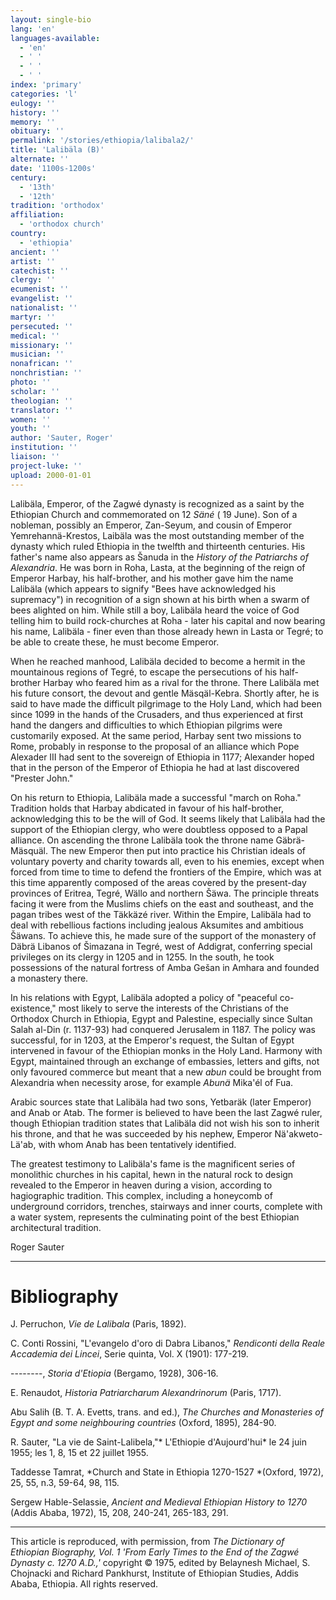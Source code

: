 ```yaml
---
layout: single-bio
lang: 'en'
languages-available:
  - 'en'
  - ' '
  - ' '
  - ' '
index: 'primary'
categories: 'l'
eulogy: ''
history: ''
memory: ''
obituary: ''
permalink: '/stories/ethiopia/lalibala2/'
title: 'Lalibäla (B)'
alternate: ''
date: '1100s-1200s'
century:
  - '13th'
  - '12th'
tradition: 'orthodox'
affiliation:
  - 'orthodox church'
country:
  - 'ethiopia'
ancient: ''
artist: ''
catechist: ''
clergy: ''
ecumenist: ''
evangelist: ''
nationalist: ''
martyr: ''
persecuted: ''
medical: ''
missionary: ''
musician: ''
nonafrican: ''
nonchristian: ''
photo: ''
scholar: ''
theologian: ''
translator: ''
women: ''
youth: ''
author: 'Sauter, Roger'
institution: ''
liaison: ''
project-luke: ''
upload: 2000-01-01
---
```



Lalib&auml;la,  Emperor, of the Zagwé dynasty is recognized as a saint by the Ethiopian Church and commemorated on 12 *Säné* ( 19 June). Son of a nobleman, possibly an Emperor, Zan-Seyum, and cousin of Emperor Yemrehannä-Krestos, Laibäla was the most outstanding member of the dynasty which ruled Ethiopia in the twelfth and thirteenth centuries. His father's name also appears as Šanuda in the *History of the Patriarchs of Alexandria*. He was born in Roha, Lasta, at the beginning of the reign of Emperor Harbay, his half-brother, and his mother gave him the name Lalibäla (which appears to signify "Bees have acknowledged his supremacy") in recognition of a sign shown at his birth when a swarm of bees alighted on him. While still a boy, Lalibäla heard the voice of God telling him to build rock-churches at Roha - later his capital and now bearing his name, Lalibäla - finer even than those already hewn in Lasta or Tegré; to be able to create these, he must become Emperor.

When he reached manhood, Lalibäla decided to become a hermit in the mountainous regions of Tegré, to escape the persecutions of his half-brother Harbay who feared him as a rival for the throne. There Lalibäla met his future consort, the devout and gentle Mäsqäl-Kebra. Shortly after, he is said to have made the difficult pilgrimage to the Holy Land, which had been since 1099 in the hands of the Crusaders, and thus experienced at first hand the dangers and difficulties to which Ethiopian pilgrims were customarily exposed. At the same period, Harbay sent two missions to Rome, probably in response to the proposal of an alliance which Pope Alexader III had sent to the sovereign of Ethiopia in 1177; Alexander hoped that in the person of the Emperor of Ethiopia he had at last discovered "Prester John."

On his return to Ethiopia, Lalibäla made a successful "march on Roha." Tradition holds that Harbay abdicated in favour of his half-brother, acknowledging this to be the will of God. It seems likely that Lalibäla had the support of the Ethiopian clergy, who were doubtless opposed to a Papal alliance. On ascending the throne Lalibäla took the throne name G&auml;br&auml;-M&auml;squ&auml;l. The new Emperor then put into practice his Christian ideals of voluntary poverty and charity towards all, even to his enemies, except when forced from time to time to defend the frontiers of the Empire, which was at this time apparently composed of the areas covered by the present-day provinces of Eritrea, Tegré, Wällo and northern Šäwa. The principle threats facing it were from the Muslims chiefs on the east and southeast, and the pagan tribes west of the Täkkäzé river. Within the Empire, Lalibäla had to deal with rebellious factions including jealous Aksumites and ambitious Šäwans. To achieve this, he made sure of the support of the monastery of Däbrä Libanos of Šimazana in Tegré, west of Addigrat, conferring special privileges on its clergy in 1205 and in 1255. In the south, he took possessions of the natural fortress of Amba Gešan in Amhara and founded a monastery there.

In his relations with Egypt, Lalibäla adopted a policy of "peaceful co-existence," most likely to serve the interests of the Christians of the Orthodox Church in Ethiopia, Egypt and Palestine, especially since Sultan Salah al-Din (r. 1137-93) had conquered Jerusalem in 1187. The policy was successful, for in 1203, at the Emperor's request, the Sultan of Egypt intervened in favour of the Ethiopian monks in the Holy Land. Harmony with Egypt, maintained through an exchange of embassies, letters and gifts, not only favoured commerce but meant that a new *abun* could be brought from Alexandria when necessity arose, for example *Abunä* Mika'él of Fua.

Arabic sources state that Lalibäla had two sons, Yetbaräk (later Emperor) and Anab or Atab. The former is believed to have been the last Zagwé ruler, though Ethiopian tradition states that Lalibäla did not wish his son to inherit his throne, and that he was succeeded by his nephew, Emperor Nä'akweto-Lä'ab, with whom Anab has been tentatively identified.

The greatest testimony to Lalibäla's fame is the magnificent series of monolithic churches in his capital, hewn in the natural rock to design revealed to the Emperor in heaven during a vision, according to hagiographic tradition. This complex, including a honeycomb of underground corridors, trenches, stairways and inner courts, complete with a water system, represents the culminating point of the best Ethiopian architectural tradition.

Roger Sauter

---

# Bibliography

J. Perruchon, *Vie de Lalibala* (Paris, 1892).

C. Conti Rossini, "L'evangelo d'oro di Dabra Libanos," *Rendiconti della Reale Accademia dei Lincei*, Serie quinta, Vol. X (1901): 177-219.

--------, *Storia d'Etiopia* (Bergamo, 1928),  306-16.

E. Renaudot, *Historia Patriarcharum Alexandrinorum* (Paris, 1717).

Abu Salih (B. T. A. Evetts, trans. and ed.), *The Churches and Monasteries of Egypt and some neighbouring countries* (Oxford, 1895), 284-90.

R. Sauter, "La vie de Saint-Lalibela,"* L'Ethiopie d'Aujourd'hui*  le 24 juin 1955; les 1, 8, 15 et 22 juillet 1955.

Taddesse Tamrat, *Church and State in Ethiopia 1270-1527 *(Oxford, 1972), 25, 55, n.3, 59-64, 98, 115.

Sergew Hable-Selassie, *Ancient and Medieval Ethiopian History to 1270* (Addis Ababa, 1972), 15, 208, 240-241, 265-183, 291.

---

This article is reproduced, with permission, from *The Dictionary of Ethiopian Biography, Vol. 1 'From Early Times to the End of the Zagwé Dynasty c. 1270 A.D.,'* copyright &copy; 1975, edited by Belaynesh Michael, S. Chojnacki and Richard Pankhurst, Institute of Ethiopian Studies, Addis Ababa, Ethiopia.  All rights reserved.